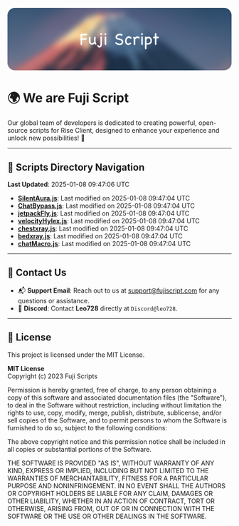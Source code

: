![Banner](.github/b.webp)

# 🌍 **We are Fuji Script**

Our global team of developers is dedicated to creating powerful, open-source scripts for Rise Client, designed to enhance your experience and unlock new possibilities! 🌟

---
<!-- SCRIPTS_NAVIGATION_START -->
## 📂 **Scripts Directory Navigation**

**Last Updated**: 2025-01-08 09:47:06 UTC

- **[SilentAura.js](scripts/SilentAura.js)**: Last modified on 2025-01-08 09:47:04 UTC
- **[ChatBypass.js](scripts/ChatBypass.js)**: Last modified on 2025-01-08 09:47:04 UTC
- **[jetpackFly.js](scripts/jetpackFly.js)**: Last modified on 2025-01-08 09:47:04 UTC
- **[velocityHylex.js](scripts/velocityHylex.js)**: Last modified on 2025-01-08 09:47:04 UTC
- **[chestxray.js](scripts/chestxray.js)**: Last modified on 2025-01-08 09:47:04 UTC
- **[bedxray.js](scripts/bedxray.js)**: Last modified on 2025-01-08 09:47:04 UTC
- **[chatMacro.js](scripts/chatMacro.js)**: Last modified on 2025-01-08 09:47:04 UTC

<!-- SCRIPTS_NAVIGATION_END -->

---

## 💬 **Contact Us**  
- 📬 **Support Email**: Reach out to us at [support@fujiscript.com](mailto:support@fujiscript.com) for any questions or assistance.  
- 💬 **Discord**: Contact **Leo728** directly at `Discord@leo728`.

---

## 📜 **License**

This project is licensed under the MIT License.  

**MIT License**  
Copyright (c) 2023 Fuji Scripts  

Permission is hereby granted, free of charge, to any person obtaining a copy of this software and associated documentation files (the "Software"), to deal in the Software without restriction, including without limitation the rights to use, copy, modify, merge, publish, distribute, sublicense, and/or sell copies of the Software, and to permit persons to whom the Software is furnished to do so, subject to the following conditions:  

The above copyright notice and this permission notice shall be included in all copies or substantial portions of the Software.  

THE SOFTWARE IS PROVIDED "AS IS", WITHOUT WARRANTY OF ANY KIND, EXPRESS OR IMPLIED, INCLUDING BUT NOT LIMITED TO THE WARRANTIES OF MERCHANTABILITY, FITNESS FOR A PARTICULAR PURPOSE AND NONINFRINGEMENT. IN NO EVENT SHALL THE AUTHORS OR COPYRIGHT HOLDERS BE LIABLE FOR ANY CLAIM, DAMAGES OR OTHER LIABILITY, WHETHER IN AN ACTION OF CONTRACT, TORT OR OTHERWISE, ARISING FROM, OUT OF OR IN CONNECTION WITH THE SOFTWARE OR THE USE OR OTHER DEALINGS IN THE SOFTWARE.  
